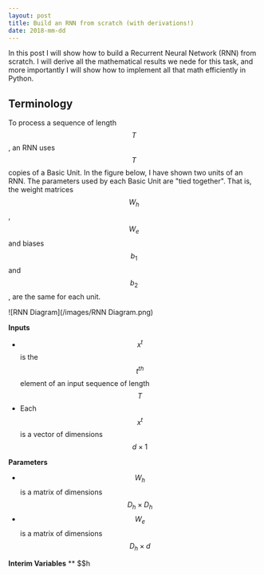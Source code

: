 ```yaml
---
layout: post
title: Build an RNN from scratch (with derivations!)
date: 2018-mm-dd
---
```

In this post I will show how to build a Recurrent Neural Network (RNN) from scratch. I will derive all the mathematical results we nede for this task, and more importantly I will show how to implement all that math efficiently in Python.

## Terminology
To process a sequence of length $$T$$, an RNN uses $$T$$ copies of a Basic Unit. In the figure below, I have shown two units of an RNN. The parameters used by each Basic Unit are "tied together". That is, the weight matrices $$W_h$$, $$W_e$$ and biases $$b_1$$ and $$b_2$$, are the same for each unit.

![RNN Diagram](/images/RNN Diagram.png)

**Inputs**
* $$x^{t}$$ is the $$t^{th}$$ element of an input sequence of length $$T$$
* Each $$x^{t}$$ is a vector of dimensions $$d \times 1$$

**Parameters**
* $$W_h$$ is a matrix of dimensions $$D_h \times D_h$$
* $$W_e$$ is a matrix of dimensions $$D_h \times d$$

**Interim Variables**
** $$h


##
